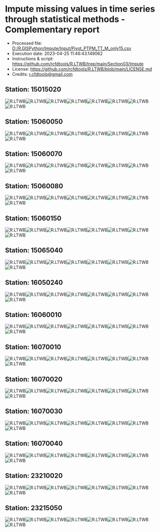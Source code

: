 # Impute missing values in time series through statistical methods - Complementary report
* Processed file: [D:/R.GISPython/Impute/Input/Pivot_PTPM_TT_M_only15.csv](../IDEAM_Outlier/Pivot_PTPM_TT_M_only15.csv)
* Execution date: 2023-04-25 11:46:43.149062
* Instructions & script: https://github.com/rcfdtools/R.LTWB/tree/main/Section03/Impute
* License: https://github.com/rcfdtools/R.LTWB/blob/main/LICENSE.md
* Credits: r.cfdtools@gmail.com

## Station: 15015020

![R.LTWB](Graph/15015020_Impute_Mean_Pivot_PTPM_TT_M_only15.csv.png)![R.LTWB](Graph/15015020_Impute_Median_Pivot_PTPM_TT_M_only15.csv.png)![R.LTWB](Graph/15015020_Impute_LOCF_Pivot_PTPM_TT_M_only15.csv.png)![R.LTWB](Graph/15015020_Impute_NOCB_Pivot_PTPM_TT_M_only15.csv.png)![R.LTWB](Graph/15015020_Impute_InterpolateLinear_Pivot_PTPM_TT_M_only15.csv.png)![R.LTWB](Graph/15015020_Impute_MeanEWM_Pivot_PTPM_TT_M_only15.csv.png)![R.LTWB](Graph/15015020_Impute_KNN_Pivot_PTPM_TT_M_only15.csv.png)![R.LTWB](Graph/15015020_Impute_MICE_Pivot_PTPM_TT_M_only15.csv.png)

## Station: 15060050

![R.LTWB](Graph/15060050_Impute_Mean_Pivot_PTPM_TT_M_only15.csv.png)![R.LTWB](Graph/15060050_Impute_Median_Pivot_PTPM_TT_M_only15.csv.png)![R.LTWB](Graph/15060050_Impute_LOCF_Pivot_PTPM_TT_M_only15.csv.png)![R.LTWB](Graph/15060050_Impute_NOCB_Pivot_PTPM_TT_M_only15.csv.png)![R.LTWB](Graph/15060050_Impute_InterpolateLinear_Pivot_PTPM_TT_M_only15.csv.png)![R.LTWB](Graph/15060050_Impute_MeanEWM_Pivot_PTPM_TT_M_only15.csv.png)![R.LTWB](Graph/15060050_Impute_KNN_Pivot_PTPM_TT_M_only15.csv.png)![R.LTWB](Graph/15060050_Impute_MICE_Pivot_PTPM_TT_M_only15.csv.png)

## Station: 15060070

![R.LTWB](Graph/15060070_Impute_Mean_Pivot_PTPM_TT_M_only15.csv.png)![R.LTWB](Graph/15060070_Impute_Median_Pivot_PTPM_TT_M_only15.csv.png)![R.LTWB](Graph/15060070_Impute_LOCF_Pivot_PTPM_TT_M_only15.csv.png)![R.LTWB](Graph/15060070_Impute_NOCB_Pivot_PTPM_TT_M_only15.csv.png)![R.LTWB](Graph/15060070_Impute_InterpolateLinear_Pivot_PTPM_TT_M_only15.csv.png)![R.LTWB](Graph/15060070_Impute_MeanEWM_Pivot_PTPM_TT_M_only15.csv.png)![R.LTWB](Graph/15060070_Impute_KNN_Pivot_PTPM_TT_M_only15.csv.png)![R.LTWB](Graph/15060070_Impute_MICE_Pivot_PTPM_TT_M_only15.csv.png)

## Station: 15060080

![R.LTWB](Graph/15060080_Impute_Mean_Pivot_PTPM_TT_M_only15.csv.png)![R.LTWB](Graph/15060080_Impute_Median_Pivot_PTPM_TT_M_only15.csv.png)![R.LTWB](Graph/15060080_Impute_LOCF_Pivot_PTPM_TT_M_only15.csv.png)![R.LTWB](Graph/15060080_Impute_NOCB_Pivot_PTPM_TT_M_only15.csv.png)![R.LTWB](Graph/15060080_Impute_InterpolateLinear_Pivot_PTPM_TT_M_only15.csv.png)![R.LTWB](Graph/15060080_Impute_MeanEWM_Pivot_PTPM_TT_M_only15.csv.png)![R.LTWB](Graph/15060080_Impute_KNN_Pivot_PTPM_TT_M_only15.csv.png)![R.LTWB](Graph/15060080_Impute_MICE_Pivot_PTPM_TT_M_only15.csv.png)

## Station: 15060150

![R.LTWB](Graph/15060150_Impute_Mean_Pivot_PTPM_TT_M_only15.csv.png)![R.LTWB](Graph/15060150_Impute_Median_Pivot_PTPM_TT_M_only15.csv.png)![R.LTWB](Graph/15060150_Impute_LOCF_Pivot_PTPM_TT_M_only15.csv.png)![R.LTWB](Graph/15060150_Impute_NOCB_Pivot_PTPM_TT_M_only15.csv.png)![R.LTWB](Graph/15060150_Impute_InterpolateLinear_Pivot_PTPM_TT_M_only15.csv.png)![R.LTWB](Graph/15060150_Impute_MeanEWM_Pivot_PTPM_TT_M_only15.csv.png)![R.LTWB](Graph/15060150_Impute_KNN_Pivot_PTPM_TT_M_only15.csv.png)![R.LTWB](Graph/15060150_Impute_MICE_Pivot_PTPM_TT_M_only15.csv.png)

## Station: 15065040

![R.LTWB](Graph/15065040_Impute_Mean_Pivot_PTPM_TT_M_only15.csv.png)![R.LTWB](Graph/15065040_Impute_Median_Pivot_PTPM_TT_M_only15.csv.png)![R.LTWB](Graph/15065040_Impute_LOCF_Pivot_PTPM_TT_M_only15.csv.png)![R.LTWB](Graph/15065040_Impute_NOCB_Pivot_PTPM_TT_M_only15.csv.png)![R.LTWB](Graph/15065040_Impute_InterpolateLinear_Pivot_PTPM_TT_M_only15.csv.png)![R.LTWB](Graph/15065040_Impute_MeanEWM_Pivot_PTPM_TT_M_only15.csv.png)![R.LTWB](Graph/15065040_Impute_KNN_Pivot_PTPM_TT_M_only15.csv.png)![R.LTWB](Graph/15065040_Impute_MICE_Pivot_PTPM_TT_M_only15.csv.png)

## Station: 16050240

![R.LTWB](Graph/16050240_Impute_Mean_Pivot_PTPM_TT_M_only15.csv.png)![R.LTWB](Graph/16050240_Impute_Median_Pivot_PTPM_TT_M_only15.csv.png)![R.LTWB](Graph/16050240_Impute_LOCF_Pivot_PTPM_TT_M_only15.csv.png)![R.LTWB](Graph/16050240_Impute_NOCB_Pivot_PTPM_TT_M_only15.csv.png)![R.LTWB](Graph/16050240_Impute_InterpolateLinear_Pivot_PTPM_TT_M_only15.csv.png)![R.LTWB](Graph/16050240_Impute_MeanEWM_Pivot_PTPM_TT_M_only15.csv.png)![R.LTWB](Graph/16050240_Impute_KNN_Pivot_PTPM_TT_M_only15.csv.png)![R.LTWB](Graph/16050240_Impute_MICE_Pivot_PTPM_TT_M_only15.csv.png)

## Station: 16060010

![R.LTWB](Graph/16060010_Impute_Mean_Pivot_PTPM_TT_M_only15.csv.png)![R.LTWB](Graph/16060010_Impute_Median_Pivot_PTPM_TT_M_only15.csv.png)![R.LTWB](Graph/16060010_Impute_LOCF_Pivot_PTPM_TT_M_only15.csv.png)![R.LTWB](Graph/16060010_Impute_NOCB_Pivot_PTPM_TT_M_only15.csv.png)![R.LTWB](Graph/16060010_Impute_InterpolateLinear_Pivot_PTPM_TT_M_only15.csv.png)![R.LTWB](Graph/16060010_Impute_MeanEWM_Pivot_PTPM_TT_M_only15.csv.png)![R.LTWB](Graph/16060010_Impute_KNN_Pivot_PTPM_TT_M_only15.csv.png)![R.LTWB](Graph/16060010_Impute_MICE_Pivot_PTPM_TT_M_only15.csv.png)

## Station: 16070010

![R.LTWB](Graph/16070010_Impute_Mean_Pivot_PTPM_TT_M_only15.csv.png)![R.LTWB](Graph/16070010_Impute_Median_Pivot_PTPM_TT_M_only15.csv.png)![R.LTWB](Graph/16070010_Impute_LOCF_Pivot_PTPM_TT_M_only15.csv.png)![R.LTWB](Graph/16070010_Impute_NOCB_Pivot_PTPM_TT_M_only15.csv.png)![R.LTWB](Graph/16070010_Impute_InterpolateLinear_Pivot_PTPM_TT_M_only15.csv.png)![R.LTWB](Graph/16070010_Impute_MeanEWM_Pivot_PTPM_TT_M_only15.csv.png)![R.LTWB](Graph/16070010_Impute_KNN_Pivot_PTPM_TT_M_only15.csv.png)![R.LTWB](Graph/16070010_Impute_MICE_Pivot_PTPM_TT_M_only15.csv.png)

## Station: 16070020

![R.LTWB](Graph/16070020_Impute_Mean_Pivot_PTPM_TT_M_only15.csv.png)![R.LTWB](Graph/16070020_Impute_Median_Pivot_PTPM_TT_M_only15.csv.png)![R.LTWB](Graph/16070020_Impute_LOCF_Pivot_PTPM_TT_M_only15.csv.png)![R.LTWB](Graph/16070020_Impute_NOCB_Pivot_PTPM_TT_M_only15.csv.png)![R.LTWB](Graph/16070020_Impute_InterpolateLinear_Pivot_PTPM_TT_M_only15.csv.png)![R.LTWB](Graph/16070020_Impute_MeanEWM_Pivot_PTPM_TT_M_only15.csv.png)![R.LTWB](Graph/16070020_Impute_KNN_Pivot_PTPM_TT_M_only15.csv.png)![R.LTWB](Graph/16070020_Impute_MICE_Pivot_PTPM_TT_M_only15.csv.png)

## Station: 16070030

![R.LTWB](Graph/16070030_Impute_Mean_Pivot_PTPM_TT_M_only15.csv.png)![R.LTWB](Graph/16070030_Impute_Median_Pivot_PTPM_TT_M_only15.csv.png)![R.LTWB](Graph/16070030_Impute_LOCF_Pivot_PTPM_TT_M_only15.csv.png)![R.LTWB](Graph/16070030_Impute_NOCB_Pivot_PTPM_TT_M_only15.csv.png)![R.LTWB](Graph/16070030_Impute_InterpolateLinear_Pivot_PTPM_TT_M_only15.csv.png)![R.LTWB](Graph/16070030_Impute_MeanEWM_Pivot_PTPM_TT_M_only15.csv.png)![R.LTWB](Graph/16070030_Impute_KNN_Pivot_PTPM_TT_M_only15.csv.png)![R.LTWB](Graph/16070030_Impute_MICE_Pivot_PTPM_TT_M_only15.csv.png)

## Station: 16070040

![R.LTWB](Graph/16070040_Impute_Mean_Pivot_PTPM_TT_M_only15.csv.png)![R.LTWB](Graph/16070040_Impute_Median_Pivot_PTPM_TT_M_only15.csv.png)![R.LTWB](Graph/16070040_Impute_LOCF_Pivot_PTPM_TT_M_only15.csv.png)![R.LTWB](Graph/16070040_Impute_NOCB_Pivot_PTPM_TT_M_only15.csv.png)![R.LTWB](Graph/16070040_Impute_InterpolateLinear_Pivot_PTPM_TT_M_only15.csv.png)![R.LTWB](Graph/16070040_Impute_MeanEWM_Pivot_PTPM_TT_M_only15.csv.png)![R.LTWB](Graph/16070040_Impute_KNN_Pivot_PTPM_TT_M_only15.csv.png)![R.LTWB](Graph/16070040_Impute_MICE_Pivot_PTPM_TT_M_only15.csv.png)

## Station: 23210020

![R.LTWB](Graph/23210020_Impute_Mean_Pivot_PTPM_TT_M_only15.csv.png)![R.LTWB](Graph/23210020_Impute_Median_Pivot_PTPM_TT_M_only15.csv.png)![R.LTWB](Graph/23210020_Impute_LOCF_Pivot_PTPM_TT_M_only15.csv.png)![R.LTWB](Graph/23210020_Impute_NOCB_Pivot_PTPM_TT_M_only15.csv.png)![R.LTWB](Graph/23210020_Impute_InterpolateLinear_Pivot_PTPM_TT_M_only15.csv.png)![R.LTWB](Graph/23210020_Impute_MeanEWM_Pivot_PTPM_TT_M_only15.csv.png)![R.LTWB](Graph/23210020_Impute_KNN_Pivot_PTPM_TT_M_only15.csv.png)![R.LTWB](Graph/23210020_Impute_MICE_Pivot_PTPM_TT_M_only15.csv.png)

## Station: 23215050

![R.LTWB](Graph/23215050_Impute_Mean_Pivot_PTPM_TT_M_only15.csv.png)![R.LTWB](Graph/23215050_Impute_Median_Pivot_PTPM_TT_M_only15.csv.png)![R.LTWB](Graph/23215050_Impute_LOCF_Pivot_PTPM_TT_M_only15.csv.png)![R.LTWB](Graph/23215050_Impute_NOCB_Pivot_PTPM_TT_M_only15.csv.png)![R.LTWB](Graph/23215050_Impute_InterpolateLinear_Pivot_PTPM_TT_M_only15.csv.png)![R.LTWB](Graph/23215050_Impute_MeanEWM_Pivot_PTPM_TT_M_only15.csv.png)![R.LTWB](Graph/23215050_Impute_KNN_Pivot_PTPM_TT_M_only15.csv.png)![R.LTWB](Graph/23215050_Impute_MICE_Pivot_PTPM_TT_M_only15.csv.png)